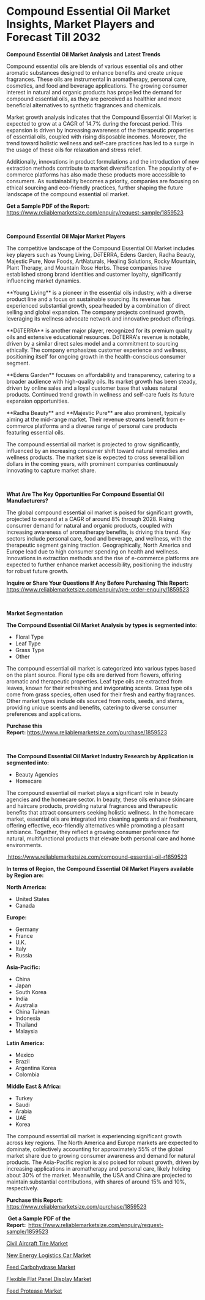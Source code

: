 <p><h1>Compound Essential Oil Market Insights, Market Players and Forecast Till 2032</h1></p><p><strong>Compound Essential Oil Market Analysis and Latest Trends</strong></p>
<p><p>Compound essential oils are blends of various essential oils and other aromatic substances designed to enhance benefits and create unique fragrances. These oils are instrumental in aromatherapy, personal care, cosmetics, and food and beverage applications. The growing consumer interest in natural and organic products has propelled the demand for compound essential oils, as they are perceived as healthier and more beneficial alternatives to synthetic fragrances and chemicals.</p><p>Market growth analysis indicates that the Compound Essential Oil Market is expected to grow at a CAGR of 14.7% during the forecast period. This expansion is driven by increasing awareness of the therapeutic properties of essential oils, coupled with rising disposable incomes. Moreover, the trend toward holistic wellness and self-care practices has led to a surge in the usage of these oils for relaxation and stress relief.</p><p>Additionally, innovations in product formulations and the introduction of new extraction methods contribute to market diversification. The popularity of e-commerce platforms has also made these products more accessible to consumers. As sustainability becomes a priority, companies are focusing on ethical sourcing and eco-friendly practices, further shaping the future landscape of the compound essential oil market.</p></p>
<p><strong>Get a Sample PDF of the Report:&nbsp;</strong> <a href="https://www.reliablemarketsize.com/enquiry/request-sample/1859523?utm_campaign=2242&utm_medium=2&utm_source=Github&utm_content=ia&utm_term=05022025&utm_id=compound-essential-oil">https://www.reliablemarketsize.com/enquiry/request-sample/1859523</a></p>
<p>&nbsp;</p>
<p><strong>Compound Essential Oil Major Market Players</strong></p>
<p><p>The competitive landscape of the Compound Essential Oil Market includes key players such as Young Living, DōTERRA, Edens Garden, Radha Beauty, Majestic Pure, Now Foods, ArtNaturals, Healing Solutions, Rocky Mountain, Plant Therapy, and Mountain Rose Herbs. These companies have established strong brand identities and customer loyalty, significantly influencing market dynamics.</p><p>**Young Living** is a pioneer in the essential oils industry, with a diverse product line and a focus on sustainable sourcing. Its revenue has experienced substantial growth, spearheaded by a combination of direct selling and global expansion. The company projects continued growth, leveraging its wellness advocate network and innovative product offerings.</p><p>**DōTERRA** is another major player, recognized for its premium quality oils and extensive educational resources. DōTERRA's revenue is notable, driven by a similar direct sales model and a commitment to sourcing ethically. The company emphasizes customer experience and wellness, positioning itself for ongoing growth in the health-conscious consumer segment.</p><p>**Edens Garden** focuses on affordability and transparency, catering to a broader audience with high-quality oils. Its market growth has been steady, driven by online sales and a loyal customer base that values natural products. Continued trend growth in wellness and self-care fuels its future expansion opportunities.</p><p>**Radha Beauty** and **Majestic Pure** are also prominent, typically aiming at the mid-range market. Their revenue streams benefit from e-commerce platforms and a diverse range of personal care products featuring essential oils. </p><p>The compound essential oil market is projected to grow significantly, influenced by an increasing consumer shift toward natural remedies and wellness products. The market size is expected to cross several billion dollars in the coming years, with prominent companies continuously innovating to capture market share.</p></p>
<p>&nbsp;</p>
<p><strong>What Are The Key Opportunities For Compound Essential Oil Manufacturers?</strong></p>
<p><p>The global compound essential oil market is poised for significant growth, projected to expand at a CAGR of around 8% through 2028. Rising consumer demand for natural and organic products, coupled with increasing awareness of aromatherapy benefits, is driving this trend. Key sectors include personal care, food and beverage, and wellness, with the therapeutic segment gaining traction. Geographically, North America and Europe lead due to high consumer spending on health and wellness. Innovations in extraction methods and the rise of e-commerce platforms are expected to further enhance market accessibility, positioning the industry for robust future growth.</p></p>
<p><strong>Inquire or Share Your Questions If Any Before Purchasing This Report:</strong> <a href="https://www.reliablemarketsize.com/enquiry/pre-order-enquiry/1859523?utm_campaign=2242&utm_medium=2&utm_source=Github&utm_content=ia&utm_term=05022025&utm_id=compound-essential-oil">https://www.reliablemarketsize.com/enquiry/pre-order-enquiry/1859523</a></p>
<p>&nbsp;</p>
<p><strong>Market Segmentation</strong></p>
<p><strong>The Compound Essential Oil Market Analysis by types is segmented into:</strong></p>
<p><ul><li>Floral Type</li><li>Leaf Type</li><li>Grass Type</li><li>Other</li></ul></p>
<p><p>The compound essential oil market is categorized into various types based on the plant source. Floral type oils are derived from flowers, offering aromatic and therapeutic properties. Leaf type oils are extracted from leaves, known for their refreshing and invigorating scents. Grass type oils come from grass species, often used for their fresh and earthy fragrances. Other market types include oils sourced from roots, seeds, and stems, providing unique scents and benefits, catering to diverse consumer preferences and applications.</p></p>
<p><strong>Purchase this Report:&nbsp;</strong><a href="https://www.reliablemarketsize.com/purchase/1859523?utm_campaign=2242&utm_medium=2&utm_source=Github&utm_content=ia&utm_term=05022025&utm_id=compound-essential-oil">https://www.reliablemarketsize.com/purchase/1859523</a></p>
<p>&nbsp;</p>
<p><strong>The Compound Essential Oil Market Industry Research by Application is segmented into:</strong></p>
<p><ul><li>Beauty Agencies</li><li>Homecare</li></ul></p>
<p><p>The compound essential oil market plays a significant role in beauty agencies and the homecare sector. In beauty, these oils enhance skincare and haircare products, providing natural fragrances and therapeutic benefits that attract consumers seeking holistic wellness. In the homecare market, essential oils are integrated into cleaning agents and air fresheners, offering effective, eco-friendly alternatives while promoting a pleasant ambiance. Together, they reflect a growing consumer preference for natural, multifunctional products that elevate both personal care and home environments.</p></p>
<p><a href="https://www.reliablemarketsize.com/compound-essential-oil-r1859523?utm_campaign=2242&utm_medium=2&utm_source=Github&utm_content=ia&utm_term=05022025&utm_id=compound-essential-oil">&nbsp;https://www.reliablemarketsize.com/compound-essential-oil-r1859523</a></p>
<p><strong>In terms of Region, the Compound Essential Oil Market Players available by Region are:</strong></p>
<p>
    <p> <strong> North America: </strong>
        <ul>
            <li>United States</li>
            <li>Canada</li>
        </ul>
        </p> 
    <p> <strong> Europe: </strong>
        <ul>
            <li>Germany</li>
            <li>France</li>
            <li>U.K.</li>
            <li>Italy</li>
            <li>Russia</li>
        </ul>
        </p> 
    <p> <strong> Asia-Pacific: </strong>
        <ul>
            <li>China</li>
            <li>Japan</li>
            <li>South Korea</li>
            <li>India</li>
            <li>Australia</li>
            <li>China Taiwan</li>
            <li>Indonesia</li>
            <li>Thailand</li>
            <li>Malaysia</li>
        </ul>
        </p> 
    <p> <strong> Latin America: </strong>
        <ul>
            <li>Mexico</li>
            <li>Brazil</li>
            <li>Argentina Korea</li>
            <li>Colombia</li>
        </ul>
        </p> 
    <p> <strong> Middle East & Africa: </strong>
        <ul>
            <li>Turkey</li>
            <li>Saudi</li>
            <li>Arabia</li>
            <li>UAE</li>
            <li>Korea</li>
        </ul>
    </p>
    </p>
<p><p>The compound essential oil market is experiencing significant growth across key regions. The North America and Europe markets are expected to dominate, collectively accounting for approximately 55% of the global market share due to growing consumer awareness and demand for natural products. The Asia-Pacific region is also poised for robust growth, driven by increasing applications in aromatherapy and personal care, likely holding about 30% of the market. Meanwhile, the USA and China are projected to maintain substantial contributions, with shares of around 15% and 10%, respectively.</p></p>
<p><strong>Purchase this Report: </strong><a href="https://www.reliablemarketsize.com/purchase/1859523?utm_campaign=2242&utm_medium=2&utm_source=Github&utm_content=ia&utm_term=05022025&utm_id=compound-essential-oil">https://www.reliablemarketsize.com/purchase/1859523</a></p>
<p>&nbsp;<strong>Get a Sample PDF of the Report:&nbsp;&nbsp;</strong><a href="https://www.reliablemarketsize.com/enquiry/request-sample/1859523?utm_campaign=2242&utm_medium=2&utm_source=Github&utm_content=ia&utm_term=05022025&utm_id=compound-essential-oil">https://www.reliablemarketsize.com/enquiry/request-sample/1859523</a></p>
<p><strong></strong></p>
<p><p><a href="https://www.linkedin.com/pulse/navigating-civil-aircraft-tire-market-expert-analysis-vnhkf?utm_campaign=2242&utm_medium=2&utm_source=Github&utm_content=ia&utm_term=05022025&utm_id=compound-essential-oil">Civil Aircraft Tire Market</a></p><p><a href="https://www.linkedin.com/pulse/future-new-energy-logistics-car-market-industry-overview-2qjyf?utm_campaign=2242&utm_medium=2&utm_source=Github&utm_content=ia&utm_term=05022025&utm_id=compound-essential-oil">New Energy Logistics Car Market</a></p><p><a href="https://www.linkedin.com/pulse/projected-market-revenue-feed-carbohydrase-10-cagr-from-rxgre?utm_campaign=2242&utm_medium=2&utm_source=Github&utm_content=ia&utm_term=05022025&utm_id=compound-essential-oil">Feed Carbohydrase Market</a></p><p><a href="https://github.com/suleimannichelle7/Market-Research-Report-List-1/blob/main/flexible-flat-panel-display-market.md?utm_campaign=2242&utm_medium=2&utm_source=Github&utm_content=ia&utm_term=05022025&utm_id=compound-essential-oil">Flexible Flat Panel Display Market</a></p><p><a href="https://www.linkedin.com/pulse/report-covers-feed-protease-market-basisof-value-segmentation-qmjte?utm_campaign=2242&utm_medium=2&utm_source=Github&utm_content=ia&utm_term=05022025&utm_id=compound-essential-oil">Feed Protease Market</a></p></p>